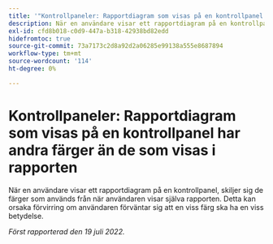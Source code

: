 ```yaml
---
title: '"Kontrollpaneler: Rapportdiagram som visas på en kontrollpanel har andra färger än de som visas i rapporten'
description: När en användare visar ett rapportdiagram på en kontrollpanel, skiljer sig de färger som används från när användaren visar själva rapporten. Detta kan orsaka förvirring om användaren förväntar sig att en viss färg ska ha en viss betydelse.
exl-id: cfd8b018-c0d9-447a-b318-42938bd82edd
hidefromtoc: true
source-git-commit: 73a7173c2d8a92d2a06285e99138a555e8687894
workflow-type: tm+mt
source-wordcount: '114'
ht-degree: 0%

---
```


# Kontrollpaneler: Rapportdiagram som visas på en kontrollpanel har andra färger än de som visas i rapporten

När en användare visar ett rapportdiagram på en kontrollpanel, skiljer sig de färger som används från när användaren visar själva rapporten. Detta kan orsaka förvirring om användaren förväntar sig att en viss färg ska ha en viss betydelse.

_Först rapporterad den 19 juli 2022._
